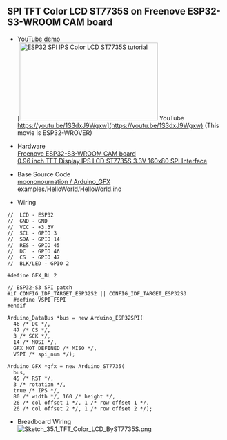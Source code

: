 ## SPI TFT Color LCD ST7735S on Freenove ESP32-S3-WROOM CAM board

* YouTube demo  
[<img src="https://img.youtube.com/vi/1S3dxJ9Wgxw/maxresdefault.jpg" alt="ESP32 SPI IPS Color LCD ST7735S tutorial" title="ESP32 SPI IPS Color LCD ST7735S tutorial" width="320" height="180"> YouTube https://youtu.be/1S3dxJ9Wgxw](https://youtu.be/1S3dxJ9Wgxw)
(This movie is ESP32-WROVER)  

* Hardware  
[Freenove ESP32-S3-WROOM CAM board](https://www.amazon.co.jp/dp/B0BMQB2MG1/ref=nosim?tag=freewing-22)  
[0.96 inch TFT Display IPS LCD ST7735S 3.3V 160x80 SPI Interface](https://www.amazon.co.jp/dp/B07S728JV4/ref=nosim?tag=freewing-22)  
  
* Base Source Code  
[moononournation / Arduino_GFX](https://github.com/moononournation/Arduino_GFX)  
examples/HelloWorld/HelloWorld.ino  
  
* Wiring  
```
//  LCD - ESP32  
//  GND - GND  
//  VCC - +3.3V  
//  SCL - GPIO 3  
//  SDA - GPIO 14  
//  RES - GPIO 45  
//  DC  - GPIO 46  
//  CS  - GPIO 47  
//  BLK/LED - GPIO 2  
```
```
#define GFX_BL 2

// ESP32-S3 SPI patch
#if CONFIG_IDF_TARGET_ESP32S2 || CONFIG_IDF_TARGET_ESP32S3
  #define VSPI FSPI
#endif

Arduino_DataBus *bus = new Arduino_ESP32SPI(
  46 /* DC */, 
  47 /* CS */,
  3 /* SCK */,
  14 /* MOSI */,
  GFX_NOT_DEFINED /* MISO */,
  VSPI /* spi_num */);

Arduino_GFX *gfx = new Arduino_ST7735(
  bus,
  45 /* RST */,
  3 /* rotation */,
  true /* IPS */,
  80 /* width */, 160 /* height */,
  26 /* col offset 1 */, 1 /* row offset 1 */,
  26 /* col offset 2 */, 1 /* row offset 2 */);
```

* Breadboard Wiring  
![Sketch_35.1_TFT_Color_LCD_ByST7735S.png](https://user-images.githubusercontent.com/16265606/224536378-2cda6c75-0c9a-4ca4-8895-7d75354f0754.png)  
